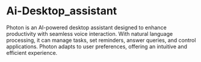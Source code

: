 # Ai-Desktop_assistant
 Photon is an AI-powered desktop assistant designed to enhance productivity with seamless voice interaction. With natural language processing, it can manage tasks, set reminders, answer queries, and control applications. Photon adapts to user preferences, offering an intuitive and efficient experience.
